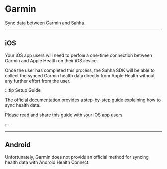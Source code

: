# Garmin

Sync data between Garmin and Sahha.

---

## iOS

Your iOS app users will need to perfom a one-time connection between Garmin and Apple Health on their iOS device.

Once the user has completed this process, the Sahha SDK will be able to collect the synced Garmin health data directly from Apple Health without any further effort from the user.

:::tip Setup Guide

[The official documentation](https://support.garmin.com/en-US/?faq=lK5FPB9iPF5PXFkIpFlFPA) provides a step-by-step guide explaining how to sync health data.

Please read and share this guide with your iOS app users.

:::

---

## Android

Unfortunately, Garmin does not provide an official method for syncing health data with Android Health Connect.